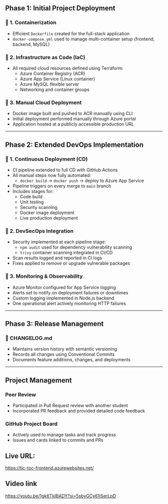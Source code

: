 ##  Phase 1: Initial Project Deployment

### 🔹 1. Containerization
- Efficient `Dockerfile` created for the full-stack application
- `docker-compose.yml` used to manage multi-container setup (frontend, backend, MySQL)

### 🔹 2. Infrastructure as Code (IaC)
- All required cloud resources defined using Terraform:
  - Azure Container Registry (ACR)
  - Azure App Service (Linux container)
  - Azure MySQL flexible server
  - Networking and container groups

### 🔹 3. Manual Cloud Deployment
- Docker image built and pushed to ACR manually using CLI
- Initial deployment performed manually through Azure portal
- Application hosted at a publicly accessible production URL

---

##  Phase 2: Extended DevOps Implementation

### 🔹 1. Continuous Deployment (CD)
- CI pipeline extended to full CD with GitHub Actions
- All manual steps now fully automated:
  - `docker build` → `docker push` → deploy to Azure App Service
- Pipeline triggers on every merge to `main` branch
- Includes stages for:
  - Code build
  - Unit testing
  - Security scanning
  - Docker image deployment
  - Live production deployment

### 🔹 2. DevSecOps Integration
- Security implemented at each pipeline stage:
  - `npm audit` used for dependency vulnerability scanning
  - `trivy` container scanning integrated in CI/CD
- Scan results logged and reported in CI logs
- Fixes applied to remove or upgrade vulnerable packages

### 🔹 3. Monitoring & Observability
- Azure Monitor configured for App Service logging
- Alerts set to notify on deployment failures or downtimes
- Custom logging implemented in Node.js backend
- One operational alert actively monitoring HTTP failures

---

##  Phase 3: Release Management

### 🔹 CHANGELOG.md
- Maintains version history with semantic versioning
- Records all changes using Conventional Commits
- Documents feature additions, changes, and deployments

---

##  Project Management

###  Peer Review
- Participated in Pull Request review with another student
- Incorporated PR feedback and provided detailed code feedback

###  GitHub Project Board
- Actively used to manage tasks and track progress
- Issues and cards linked to commits and PRs

## Live URL:
https://tic-toc-frontend.azurewebsites.net/


## Video link
https://youtu.be/1gk6TkIBADY?si=5sbyGCy61jSerLpD